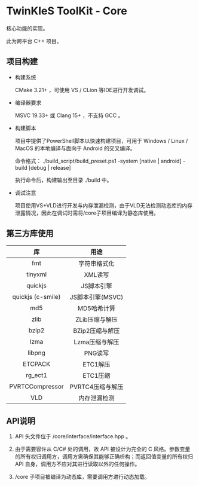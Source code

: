 # TwinKleS ToolKit - Core

核心功能的实现。

此为跨平台 C++ 项目。

## 项目构建

* 构建系统

	CMake 3.21+ ，可使用 VS / CLion 等IDE进行开发调试。

* 编译器要求

	MSVC 19.33+ 或 Clang 15+ ，不支持 GCC 。

* 构建脚本

	项目中提供了PowerShell脚本以快速构建项目，可用于 Windows / Linux / MacOS 的本地编译与面向于 Android 的交叉编译。
	
	命令格式： ./build_script/build_preset.ps1 -system [native | android] -build [debug | release]

	执行命令后，构建输出至目录 ./build 中。

* 调试注意
	
	项目使用VS+VLD进行开发与内存泄漏检测，由于VLD无法检测动态库的内存泄露情况，因此在调试时需将/core子项目编译为静态库使用。

## 第三方库使用

| 库                  | 用途           |
|:------------------:|:--------------:|
| fmt                | 字符串格式化     |
| tinyxml            | XML读写         |
| quickjs            | JS脚本引擎       |
| quickjs (c-smile)  | JS脚本引擎(MSVC) |
| md5                | MD5哈希计算      |
| zlib               | ZLib压缩与解压   |
| bzip2              | BZip2压缩与解压  |
| lzma               | Lzma压缩与解压   |
| libpng             | PNG读写         |
| ETCPACK            | ETC1解压        |
| rg_ect1            | ETC1压缩        |
| PVRTCCompressor    | PVRTC4压缩与解压 |
| VLD                | 内存泄漏检测     |

## API说明

1. API 头文件位于 /core/interface/interface.hpp 。

2. 由于需要容许从 C/C# 处的调用，故 API 被设计为完全的 C 风格。参数变量的所有权归调用方，调用方需确保其能够正确析构；而返回值变量的所有权归 API 自身，调用方不应对其进行读取以外的任何操作。

3. /core 子项目被编译为动态库，需要调用方进行动态加载。
